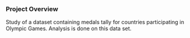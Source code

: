 ### Project Overview

 Study of a dataset containing medals tally for countries participating in Olympic Games. Analysis is done on this data set.


